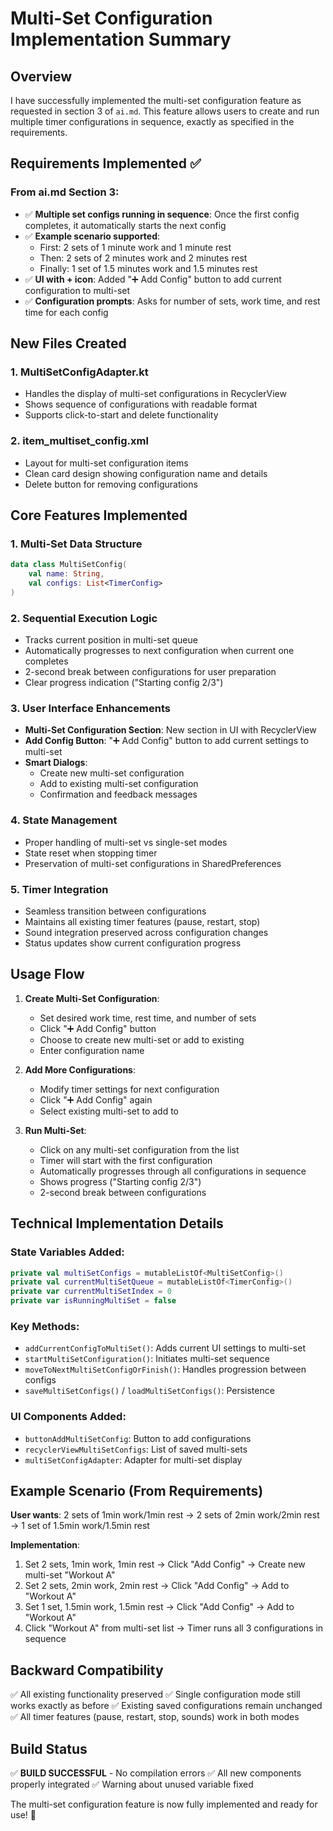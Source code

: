 # Multi-Set Configuration Implementation Summary

## Overview
I have successfully implemented the multi-set configuration feature as requested in section 3 of `ai.md`. This feature allows users to create and run multiple timer configurations in sequence, exactly as specified in the requirements.

## Requirements Implemented ✅

### From ai.md Section 3:
- ✅ **Multiple set configs running in sequence**: Once the first config completes, it automatically starts the next config
- ✅ **Example scenario supported**: 
  - First: 2 sets of 1 minute work and 1 minute rest
  - Then: 2 sets of 2 minutes work and 2 minutes rest  
  - Finally: 1 set of 1.5 minutes work and 1.5 minutes rest
- ✅ **UI with + icon**: Added "➕ Add Config" button to add current configuration to multi-set
- ✅ **Configuration prompts**: Asks for number of sets, work time, and rest time for each config

## New Files Created

### 1. **MultiSetConfigAdapter.kt**
- Handles the display of multi-set configurations in RecyclerView
- Shows sequence of configurations with readable format
- Supports click-to-start and delete functionality

### 2. **item_multiset_config.xml**
- Layout for multi-set configuration items
- Clean card design showing configuration name and details
- Delete button for removing configurations

## Core Features Implemented

### 1. **Multi-Set Data Structure**
```kotlin
data class MultiSetConfig(
    val name: String,
    val configs: List<TimerConfig>
)
```

### 2. **Sequential Execution Logic**
- Tracks current position in multi-set queue
- Automatically progresses to next configuration when current one completes
- 2-second break between configurations for user preparation
- Clear progress indication ("Starting config 2/3")

### 3. **User Interface Enhancements**
- **Multi-Set Configuration Section**: New section in UI with RecyclerView
- **Add Config Button**: "➕ Add Config" button to add current settings to multi-set
- **Smart Dialogs**: 
  - Create new multi-set configuration
  - Add to existing multi-set configuration
  - Confirmation and feedback messages

### 4. **State Management**
- Proper handling of multi-set vs single-set modes
- State reset when stopping timer
- Preservation of multi-set configurations in SharedPreferences

### 5. **Timer Integration**
- Seamless transition between configurations
- Maintains all existing timer features (pause, restart, stop)
- Sound integration preserved across configuration changes
- Status updates show current configuration progress

## Usage Flow

1. **Create Multi-Set Configuration**:
   - Set desired work time, rest time, and number of sets
   - Click "➕ Add Config" button
   - Choose to create new multi-set or add to existing
   - Enter configuration name

2. **Add More Configurations**:
   - Modify timer settings for next configuration
   - Click "➕ Add Config" again
   - Select existing multi-set to add to

3. **Run Multi-Set**:
   - Click on any multi-set configuration from the list
   - Timer will start with the first configuration
   - Automatically progresses through all configurations in sequence
   - Shows progress ("Starting config 2/3")
   - 2-second break between configurations

## Technical Implementation Details

### State Variables Added:
```kotlin
private val multiSetConfigs = mutableListOf<MultiSetConfig>()
private val currentMultiSetQueue = mutableListOf<TimerConfig>()
private var currentMultiSetIndex = 0
private var isRunningMultiSet = false
```

### Key Methods:
- `addCurrentConfigToMultiSet()`: Adds current UI settings to multi-set
- `startMultiSetConfiguration()`: Initiates multi-set sequence
- `moveToNextMultiSetConfigOrFinish()`: Handles progression between configs
- `saveMultiSetConfigs()` / `loadMultiSetConfigs()`: Persistence

### UI Components Added:
- `buttonAddMultiSetConfig`: Button to add configurations
- `recyclerViewMultiSetConfigs`: List of saved multi-sets
- `multiSetConfigAdapter`: Adapter for multi-set display

## Example Scenario (From Requirements)

**User wants**: 2 sets of 1min work/1min rest → 2 sets of 2min work/2min rest → 1 set of 1.5min work/1.5min rest

**Implementation**:
1. Set 2 sets, 1min work, 1min rest → Click "Add Config" → Create new multi-set "Workout A"
2. Set 2 sets, 2min work, 2min rest → Click "Add Config" → Add to "Workout A"  
3. Set 1 set, 1.5min work, 1.5min rest → Click "Add Config" → Add to "Workout A"
4. Click "Workout A" from multi-set list → Timer runs all 3 configurations in sequence

## Backward Compatibility
✅ All existing functionality preserved
✅ Single configuration mode still works exactly as before
✅ Existing saved configurations remain unchanged
✅ All timer features (pause, restart, stop, sounds) work in both modes

## Build Status
✅ **BUILD SUCCESSFUL** - No compilation errors
✅ All new components properly integrated
✅ Warning about unused variable fixed

The multi-set configuration feature is now fully implemented and ready for use! 🎉
